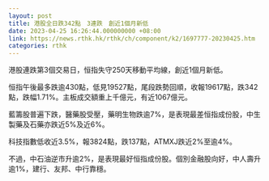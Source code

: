 ```yaml
---
layout: post
title: 港股全日跌342點　3連跌　創近1個月新低
date: 2023-04-25 16:26:44.000000000 +08:00
link: https://news.rthk.hk/rthk/ch/component/k2/1697777-20230425.htm
categories: rthk
---
```


港股連跌第3個交易日，恒指失守250天移動平均線，創近1個月新低。

恒指午後最多跌逾430點，低見19527點，尾段跌勢回順，收報19617點，跌342點，跌幅1.71%。主板成交額重上千億元，有近1067億元。

藍籌股普遍下跌，醫藥股受壓，藥明生物跌逾7%，是表現最差恒指成份股，中生製藥及石藥亦跌近5%及近6%。

科技指數低收近3.5%，報3824點，跌137點，ATMXJ跌近2%至逾4%。

不過，中石油逆市升逾2%，是表現最好恒指成份股。個別金融股向好，中人壽升逾1%，建行、友邦、中行靠穩。
